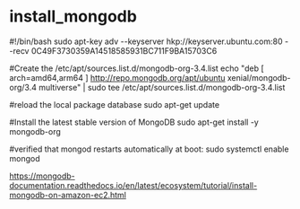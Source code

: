 # install_mongodb

#!/bin/bash
sudo apt-key adv --keyserver hkp://keyserver.ubuntu.com:80 --recv 0C49F3730359A14518585931BC711F9BA15703C6

#Create the /etc/apt/sources.list.d/mongodb-org-3.4.list
echo "deb [ arch=amd64,arm64 ] http://repo.mongodb.org/apt/ubuntu xenial/mongodb-org/3.4 multiverse" | sudo tee /etc/apt/sources.list.d/mongodb-org-3.4.list

#reload the local package database
sudo apt-get update

#Install the latest stable version of MongoDB
sudo apt-get install -y mongodb-org

#verified that mongod restarts automatically at boot:
sudo systemctl enable mongod


https://mongodb-documentation.readthedocs.io/en/latest/ecosystem/tutorial/install-mongodb-on-amazon-ec2.html
